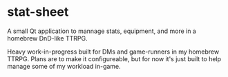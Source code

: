 # stat-sheet
A small Qt application to mannage stats, equipment, and more in a homebrew DnD-like TTRPG.

Heavy work-in-progress built for DMs and game-runners in my homebrew TTRPG. Plans are to make it configureable, but for now it's just built to help manage some of my workload in-game.
